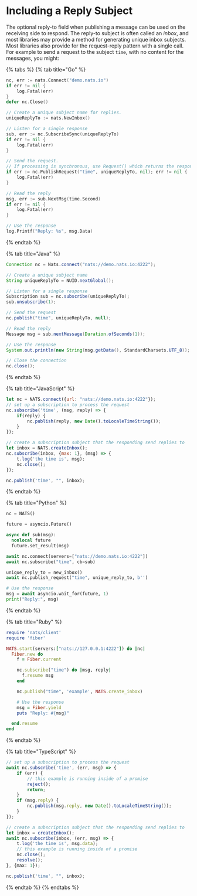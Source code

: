 # Including a Reply Subject

The optional reply-to field when publishing a message can be used on the receiving side to respond. The reply-to subject is often called an _inbox_, and most libraries may provide a method for generating unique inbox subjects. Most libraries also provide for the request-reply pattern with a single call. For example to send a request to the subject `time`, with no content for the messages, you might:

{% tabs %}
{% tab title="Go" %}
```go
nc, err := nats.Connect("demo.nats.io")
if err != nil {
	log.Fatal(err)
}
defer nc.Close()

// Create a unique subject name for replies.
uniqueReplyTo := nats.NewInbox()

// Listen for a single response
sub, err := nc.SubscribeSync(uniqueReplyTo)
if err != nil {
	log.Fatal(err)
}

// Send the request.
// If processing is synchronous, use Request() which returns the response message.
if err := nc.PublishRequest("time", uniqueReplyTo, nil); err != nil {
	log.Fatal(err)
}

// Read the reply
msg, err := sub.NextMsg(time.Second)
if err != nil {
	log.Fatal(err)
}

// Use the response
log.Printf("Reply: %s", msg.Data)
```
{% endtab %}

{% tab title="Java" %}
```java
Connection nc = Nats.connect("nats://demo.nats.io:4222");

// Create a unique subject name
String uniqueReplyTo = NUID.nextGlobal();

// Listen for a single response
Subscription sub = nc.subscribe(uniqueReplyTo);
sub.unsubscribe(1);

// Send the request
nc.publish("time", uniqueReplyTo, null);

// Read the reply
Message msg = sub.nextMessage(Duration.ofSeconds(1));

// Use the response
System.out.println(new String(msg.getData(), StandardCharsets.UTF_8));

// Close the connection
nc.close();
```
{% endtab %}

{% tab title="JavaScript" %}
```javascript
let nc = NATS.connect({url: "nats://demo.nats.io:4222"});
// set up a subscription to process the request
nc.subscribe('time', (msg, reply) => {
    if(reply) {
        nc.publish(reply, new Date().toLocaleTimeString());
    }
});

// create a subscription subject that the responding send replies to
let inbox = NATS.createInbox();
nc.subscribe(inbox, {max: 1}, (msg) => {
    t.log('the time is', msg);
    nc.close();
});

nc.publish('time', "", inbox);
```
{% endtab %}

{% tab title="Python" %}
```python
nc = NATS()

future = asyncio.Future()

async def sub(msg):
  nonlocal future
  future.set_result(msg)

await nc.connect(servers=["nats://demo.nats.io:4222"])
await nc.subscribe("time", cb=sub)

unique_reply_to = new_inbox()
await nc.publish_request("time", unique_reply_to, b'')

# Use the response
msg = await asyncio.wait_for(future, 1)
print("Reply:", msg)
```
{% endtab %}

{% tab title="Ruby" %}
```ruby
require 'nats/client'
require 'fiber'

NATS.start(servers:["nats://127.0.0.1:4222"]) do |nc|
  Fiber.new do
    f = Fiber.current

    nc.subscribe("time") do |msg, reply|
      f.resume msg
    end

    nc.publish("time", 'example', NATS.create_inbox)

    # Use the response
    msg = Fiber.yield
    puts "Reply: #{msg}"

  end.resume
end
```
{% endtab %}

{% tab title="TypeScript" %}
```typescript
// set up a subscription to process the request
await nc.subscribe('time', (err, msg) => {
    if (err) {
        // this example is running inside of a promise
        reject();
        return;
    }
    if (msg.reply) {
        nc.publish(msg.reply, new Date().toLocaleTimeString());
    }
});

// create a subscription subject that the responding send replies to
let inbox = createInbox();
await nc.subscribe(inbox, (err, msg) => {
    t.log('the time is', msg.data);
    // this example is running inside of a promise
    nc.close();
    resolve();
}, {max: 1});

nc.publish('time', "", inbox);
```
{% endtab %}
{% endtabs %}


